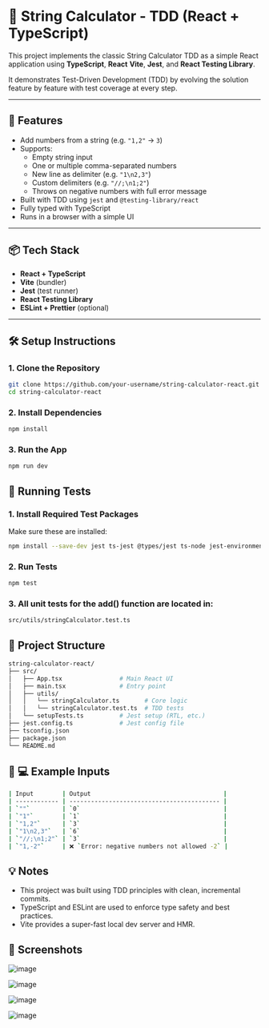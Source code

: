 # 🧪 String Calculator - TDD (React + TypeScript)

This project implements the classic String Calculator TDD as a simple React application using **TypeScript**, **React** **Vite**, **Jest**, and **React Testing Library**.

It demonstrates Test-Driven Development (TDD) by evolving the solution feature by feature with test coverage at every step.

---

## 🚀 Features

- Add numbers from a string (e.g. `"1,2"` → `3`)
- Supports:
  - Empty string input
  - One or multiple comma-separated numbers
  - New line as delimiter (e.g. `"1\n2,3"`)
  - Custom delimiters (e.g. `"//;\n1;2"`)
  - Throws on negative numbers with full error message
- Built with TDD using `jest` and `@testing-library/react`
- Fully typed with TypeScript
- Runs in a browser with a simple UI

---

## 📦 Tech Stack

- **React + TypeScript**
- **Vite** (bundler)
- **Jest** (test runner)
- **React Testing Library**
- **ESLint + Prettier** (optional)

---

## 🛠 Setup Instructions

### 1. Clone the Repository

```bash
git clone https://github.com/your-username/string-calculator-react.git
cd string-calculator-react
```

### 2. Install Dependencies

```bash
npm install
```

### 3. Run the App

```bash
npm run dev
```


## 🧪 Running Tests

### 1. Install Required Test Packages
Make sure these are installed:
```bash
npm install --save-dev jest ts-jest @types/jest ts-node jest-environment-jsdom @testing-library/react @testing-library/jest-dom
```

### 2. Run Tests

```bash
npm test
```

### 3. All unit tests for the add() function are located in:

```bash
src/utils/stringCalculator.test.ts
```

## 📁 Project Structure

```bash
string-calculator-react/
├── src/
│   ├── App.tsx                # Main React UI
│   ├── main.tsx               # Entry point
│   ├── utils/
│   │   └── stringCalculator.ts       # Core logic
│   │   └── stringCalculator.test.ts  # TDD tests
│   └── setupTests.ts          # Jest setup (RTL, etc.)
├── jest.config.ts             # Jest config file
├── tsconfig.json
├── package.json
└── README.md
```

## 📁 💻 Example Inputs

```bash
| Input        | Output                                     |
| ------------ | ------------------------------------------ |
| `""`         | `0`                                        |
| `"1"`        | `1`                                        |
| `"1,2"`      | `3`                                        |
| `"1\n2,3"`   | `6`                                        |
| `"//;\n1;2"` | `3`                                        |
| `"1,-2"`     | ❌ `Error: negative numbers not allowed -2` |
```

## 💡 Notes

- This project was built using TDD principles with clean, incremental commits.
- TypeScript and ESLint are used to enforce type safety and best practices.
- Vite provides a super-fast local dev server and HMR.

## 📸 Screenshots

![image](https://github.com/user-attachments/assets/89e0ff98-6699-4dd2-97a4-99531f3ea701)

![image](https://github.com/user-attachments/assets/ece07548-bb3d-4450-af98-427545809250)

![image](https://github.com/user-attachments/assets/8f9b2747-aebc-4e00-bcce-cb011df284c5)

![image](https://github.com/user-attachments/assets/cee34655-9964-45ef-9f1d-a1acde592e4a)




